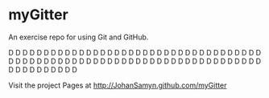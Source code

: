 myGitter
========

An exercise repo for using Git and GitHub.

D
D
D
D
D
D
D
D
D
D
D
D
D
D
D
D
D
D
D
D
D
D
D
D
D
D
D
D
D
D
D
D
D
D
D
D
D
D
D
D
D
D
D
D
D
D
D
D
D
D
D
D
D
D
D
D
D
D
D
D
D
D
D
D
D
D
D
D
D
D
D
D
D
D
D
D
D
D
D
D
D
D

Visit the project Pages at http://JohanSamyn.github.com/myGitter

